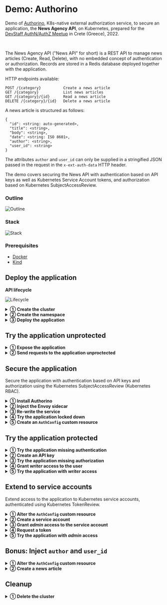 # Demo: Authorino

Demo of [Authorino](https://github.com/kuadrant/authorino), K8s-native external authorization service, to secure an application, the **News Agency API**, on Kubernetes, prepared for the [DevStaff AuthN/AuthZ Meetup](https://www.meetup.com/devstaff/events/289951423/) in Crete (Greece), 2022.

<br/>

The News Agency API ("News API" for short) is a REST API to manage news articles (Create, Read, Delete), with no embedded concept of authentication or authorization. Records are stored in a Redis database deployed together with the application.

HTTP endpoints available:
```
POST /{category}          Create a news article
GET /{category}           List news articles
GET /{category}/{id}      Read a news article
DELETE /{category}/{id}   Delete a news article
```

A news article is structured as follows:

```jsonc
{
  "id": <string: auto-generated>,
  "title": <string>,
  "body": <string>,
  "date": <string: ISO 8601>,
  "author": <string>,
  "user_id": <string>
}
```

The attributes `author` and `user_id` can only be supplied in a stringified JSON passed in the request in the `x-ext-auth-data` HTTP header.

The demo covers securing the News API with authentication based on API keys as well as Kubernetes Service Account tokens, and authorization based on Kubernetes SubjectAccessReview.

### Outline

![Outline](http://www.plantuml.com/plantuml/png/XP31IWCn48RlUOgXNXGHzEP9kbOFuaLiZu8CoMoxR7OI9XFelhrnbuLOAruc97nV_ZzP9qNHF7YJ-euZ2WxWgCNiTKT7RNotvu5OmPP1Kb4IChjD42Q1krjZXAmYxpt1wecY3oFeWG1Zz9r5xG9_y2K7mAo7gnLW0ZTHjRUJCrBcA44BH6xILCRFwWmkshQjBzcIpK9dmfkt5-XfX6julK_m_jXivXvf4lxjyRl5tnsUZqhi0Asbb4hqT-2s0GqzSPfJQKACcNy1RXvE7sPEzWLPgixBulmqQdu9MPUH1_y5)

### Stack

![Stack](http://www.plantuml.com/plantuml/png/SoWkIImgAStDuIfAJIv9p4lFILLGyYvDIYtAIor9BLPII2nMo8Pp5Qgv51IG5BhcbULNWjMaWbXWQHG5VgdbnGgE0PvWDNb0JdnYGIPGKIsgEOwb9HdvHPbv-M1rYJ0ULoqN5voZe0knXCiXDIy5w600)

### Prerequisites

- [Docker](https://www.docker.com/)
- [Kind](https://kind.sigs.k8s.io/)

## Deploy the application

**API lifecycle**

![Lifecycle](http://www.plantuml.com/plantuml/png/hP9DI_j04CRl-HH3Jl_ofvY-U2kbfIY8e89w2yWccIHBDxDbTbQidzvjWkG5RvfSChiFy_pcoUoSA1RVcCWTDPqKgmOAB9Ktye8ViZUweWP984SIv86AhQVYO9cGOP544MCkYYg346-oxM9pbMrJsZ_TWNRWwSHMWW2BbBft7fwKbaa2Z_Sng95cqcivwfLXhIcqkQ5tU_w_zr9RrcHJ-jTevpHL4CUNquEbKbTnFElTriaQ7gp0xGMzDIKhRsMeffQhpl8PSyzQpk3o6Xk4qZ98ZH1GKdAY0Yje0aKJpm3Z7JAKIXi7Oa65IoJHkH8S0ItWbLGtmoTsJ9w6wYdP-jTa1YijqF8PbHyTd93Rw2oDq5OX9yvqKI3rN1te5EhwR-8QpHra1VIEin-NnXwZQB0uCDyEVkdtLtiyJNLI1ybumBxeBeFJ3gdmZVa2)

<details>
  <summary><b>① Create the cluster</b></summary>

  ```sh
  kind create cluster --name demo
  ```
</details>

<details>
  <summary><b>② Create the namespace</b></summary>

  ```sh
  kubectl create namespace news-agency
  ```
</details>

<details>
  <summary><b>③ Deploy the application</b></summary>

  ```sh
  kubectl apply -n news-agency -f -<<EOF
  apiVersion: apps/v1
  kind: Deployment
  metadata:
    name: news-api
    labels:
      app: news-api
  spec:
    selector:
      matchLabels:
        app: news-api
    template:
      metadata:
        labels:
          app: news-api
      spec:
        containers:
        - name: news-api
          image: quay.io/kuadrant/authorino-examples:news-api
          imagePullPolicy: IfNotPresent
          env:
          - name: PORT
            value: "3000"
          - name: REDIS_URL
            value: redis://redis.news-agency.svc.cluster.local:6379
    replicas: 1
  ---
  apiVersion: v1
  kind: Service
  metadata:
    name: news-api
    labels:
      app: news-api
  spec:
    selector:
      app: news-api
    ports:
    - name: http
      port: 3000
      protocol: TCP
  ---
  apiVersion: apps/v1
  kind: Deployment
  metadata:
    name: redis
    labels:
      app: redis
  spec:
    selector:
      matchLabels:
        app: redis
    template:
      metadata:
        labels:
          app: redis
      spec:
        containers:
        - name: redis
          image: redis
          imagePullPolicy: IfNotPresent
          ports:
          - containerPort: 6379
    replicas: 1
  ---
  apiVersion: v1
  kind: Service
  metadata:
    name: redis
    labels:
      app: redis
  spec:
    selector:
      app: redis
    ports:
    - name: redis
      port: 6379
      protocol: TCP
  EOF
  ```
</details>

## Try the application unprotected

<details>
  <summary><b>① Expose the application</b></summary>

  ```sh
  kubectl port-forward -n news-agency service/news-api 3000:3000 2>&1 >/dev/null &;PID=$!
  ```
</details>

<details>
  <summary><b>② Send requests to the application unproctected</b></summary>

  ```sh
  curl http://api.news-agency.127.0.0.1.nip.io:3000/tech -s -i
  # HTTP/1.1 200 OK
  ```

  ```sh
  curl -X POST \
       -d '{"title":"Risky online behaviour ‘almost normalised’ among young people, says study","body":"EU-funded survey of people aged 16-19 finds one in four have trolled someone – while UK least ‘cyberdeviant’ of nine countries (By Dan Milmo - The Guardian)"}' \
       http://api.news-agency.127.0.0.1.nip.io:3000/tech -s -i
  # HTTP/1.1 200 OK
  ```
</details>

## Secure the application

Secure the application with authentication based on API keys and authorization using the Kubernetes SubjectAccessReview (Kubernetes RBAC).

<details>
  <summary><b>① Install Authorino</b></summary>

  Install the Authorino Operator:

  ```sh
  kubectl apply -f https://raw.githubusercontent.com/Kuadrant/authorino-operator/main/config/deploy/manifests.yaml
  ```

  Request an Authorino instance:

  ```sh
  kubectl apply -n news-agency -f -<<EOF
  apiVersion: operator.authorino.kuadrant.io/v1beta1
  kind: Authorino
  metadata:
    name: authorino
  spec:
    listener:
      tls:
        enabled: false
    oidcServer:
      tls:
        enabled: false
  EOF
  ```
</details>

<details>
  <summary><b>② Inject the Envoy sidecar</b></summary>

  ```sh
  kubectl apply -n news-agency -f -<<EOF
  apiVersion: v1
  kind: ConfigMap
  metadata:
    name: envoy
    labels:
      app: envoy
  data:
    envoy.yaml: |
      static_resources:
        clusters:
        - name: news-api
          connect_timeout: 0.25s
          type: strict_dns
          lb_policy: round_robin
          load_assignment:
            cluster_name: news-api
            endpoints:
            - lb_endpoints:
              - endpoint:
                  address:
                    socket_address:
                      address: 127.0.0.1
                      port_value: 3000
        - name: authorino
          connect_timeout: 0.25s
          type: strict_dns
          lb_policy: round_robin
          http2_protocol_options: {}
          load_assignment:
            cluster_name: authorino
            endpoints:
            - lb_endpoints:
              - endpoint:
                  address:
                    socket_address:
                      address: authorino-authorino-authorization.news-agency.svc.cluster.local
                      port_value: 50051
        listeners:
        - address:
            socket_address:
              address: 0.0.0.0
              port_value: 8080
          filter_chains:
          - filters:
            - name: envoy.http_connection_manager
              typed_config:
                "@type": type.googleapis.com/envoy.extensions.filters.network.http_connection_manager.v3.HttpConnectionManager
                stat_prefix: local
                route_config:
                  name: local_route
                  virtual_hosts:
                  - name: local_service
                    domains: ['*']
                    routes:
                    - match: { prefix: / }
                      route: { cluster: news-api }
                http_filters:
                - name: envoy.filters.http.ext_authz
                  typed_config:
                    "@type": type.googleapis.com/envoy.extensions.filters.http.ext_authz.v3.ExtAuthz
                    transport_api_version: V3
                    failure_mode_allow: false
                    include_peer_certificate: true
                    grpc_service:
                      envoy_grpc: { cluster_name: authorino }
                      timeout: 1s
                - name: envoy.filters.http.router
                  typed_config: {}
                use_remote_address: true
                skip_xff_append: true
      admin:
        access_log_path: "/tmp/admin_access.log"
        address:
          socket_address:
            address: 0.0.0.0
            port_value: 8081
  EOF
  ```

  ```sh
  kubectl patch deployment/news-api \
    --type=strategic \
    --patch '{"spec":{"template":{"spec":{"containers":[{"name":"envoy","image":"envoyproxy/envoy:v1.19-latest","command":["/usr/local/bin/envoy"],"args":["--config-path /usr/local/etc/envoy/envoy.yaml","--service-cluster front-proxy","--log-level info","--component-log-level filter:trace,http:debug,router:debug"],"ports":[{"containerPort":8080}],"volumeMounts":[{"mountPath":"/usr/local/etc/envoy","name":"config","readOnly":true}]}],"volumes":[{"configMap":{"items":[{"key":"envoy.yaml","path":"envoy.yaml"}],"name":"envoy"},"name":"config"}]}}}}' \
    --namespace news-agency
  ```
</details>

<details>
  <summary><b>③ Re-write the service</b></summary>

  ```sh
  kubectl apply -n news-agency -f -<<EOF
  apiVersion: v1
  kind: Service
  metadata:
    name: news-api
    labels:
      app: news-api
  spec:
    selector:
      app: news-api
    ports:
    - name: http
      port: 8080
      protocol: TCP
  EOF
  ```

  ```sh
  kill $PID; kubectl port-forward -n news-agency service/news-api 8080:8080 2>&1 >/dev/null &;PID=$!
  ```
</details>

<details>
  <summary><b>④ Try the application locked down</b></summary>

  ```sh
  curl http://api.news-agency.127.0.0.1.nip.io:8080/tech -s -i
  # HTTP/1.1 404 Not Found
  # x-ext-auth-reason: Service not found
  ```
</details>

<details>
  <summary><b>⑤ Create an <code>AuthConfig</code> custom resource</b></summary>

  ```sh
  kubectl apply -n news-agency -f -<<EOF
  apiVersion: authorino.kuadrant.io/v1beta1
  kind: AuthConfig
  metadata:
    name: news-api
  spec:
    hosts:
    - api.news-agency.127.0.0.1.nip.io
    identity:
    - name: api-key-users
      apiKey:
        selector:
          matchLabels:
            app: news-api
      credentials:
        in: authorization_header
        keySelector: API-KEY
    authorization:
    - name: k8s-rbac
      kubernetes:
        user:
          valueFrom:
            authJSON: auth.identity.metadata.annotations.api\.news-agency/username
        resourceAttributes:
          namespace:
            value: news-agency
          group:
            value: api.news-agency/v1
          resource:
            value: news
          verb:
            valueFrom:
              authJSON: context.request.http.method.@case:lower
  EOF
  ```
</details>

## Try the application protected

<details>
  <summary><b>① Try the application missing authentication</b></summary>

  ```sh
  curl http://api.news-agency.127.0.0.1.nip.io:8080/tech -s -i
  # HTTP/1.1 401 Unauthorized
  # www-authenticate: API-KEY realm="api-key-users"
  # x-ext-auth-reason: credential not found
  ```
</details>

<details>
  <summary><b>② Create an API key</b></summary>

  ```sh
  kubectl apply -n news-agency -f -<<EOF
  apiVersion: v1
  kind: Secret
  metadata:
    name: api-key-1
    labels:
      authorino.kuadrant.io/managed-by: authorino
      app: news-api
    annotations:
      api.news-agency/username: alice
      api.news-agency/name: Alice Smith
  stringData:
    api_key: ndyBzreUzF4zqDQsqSPMHkRhriEOtcRx
  type: Opaque
  EOF
  ```
</details>

<details>
  <summary><b>③ Try the application missing authorization</b></summary>

  ```sh
  curl -H 'Authorization: API-KEY ndyBzreUzF4zqDQsqSPMHkRhriEOtcRx' http://api.news-agency.127.0.0.1.nip.io:8080/tech -s -i
  # HTTP/1.1 403 Forbidden
  # x-ext-auth-reason: Not authorized
  ```
</details>

<details>
  <summary><b>④ Grant <i>writer</i> access to the user</b></summary>

  Create the roles:

  ```sh
  kubectl -n news-agency apply -f -<<EOF
  apiVersion: rbac.authorization.k8s.io/v1
  kind: Role
  metadata:
    name: news-writer
  rules:
  - apiGroups: ["api.news-agency/v1"]
    resources: ["news"]
    verbs: ["get", "post"]
  ---
  apiVersion: rbac.authorization.k8s.io/v1
  kind: Role
  metadata:
    name: news-admin
  rules:
  - apiGroups: ["api.news-agency/v1"]
    resources: ["news"]
    verbs: ["get", "post", "delete"]
  EOF
  ```

  Bind the user to the role:

  ```sh
  kubectl -n news-agency apply -f -<<EOF
  apiVersion: rbac.authorization.k8s.io/v1
  kind: RoleBinding
  metadata:
    name: news-writers
  roleRef:
    apiGroup: rbac.authorization.k8s.io
    kind: Role
    name: news-writer
  subjects:
  - kind: User
    name: alice
  EOF
  ```
</details>

<details>
  <summary><b>⑤ Try the application with <i>writer</i> access</b></summary>

  Try to read the news articles:

  ```sh
  curl -H 'Authorization: API-KEY ndyBzreUzF4zqDQsqSPMHkRhriEOtcRx' http://api.news-agency.127.0.0.1.nip.io:8080/tech -s -i
  # HTTP/1.1 200 OK
  ```

  Try to create a news article:

  ```sh
  curl -H 'Authorization: API-KEY ndyBzreUzF4zqDQsqSPMHkRhriEOtcRx' \
       -X POST \
       -d '{"title":"Pegasus spyware was used to hack reporters’ phones. I’m suing its creators","body":"When you’re infected by Pegasus, spies effectively hold a clone of your phone – we’re fighting back (By Nelson Rauda Zablah - The Guardian)"}' \
       http://api.news-agency.127.0.0.1.nip.io:8080/tech -s -i
  # HTTP/1.1 200 OK
  ```

  Try to delete a news article:

  ```sh
  article_id=$(curl -H 'Authorization: API-KEY ndyBzreUzF4zqDQsqSPMHkRhriEOtcRx' http://api.news-agency.127.0.0.1.nip.io:8080/tech -s | jq -r '.[1].id')
  ```

  ```sh
  curl -H 'Authorization: API-KEY ndyBzreUzF4zqDQsqSPMHkRhriEOtcRx' \
       -X DELETE \
       http://api.news-agency.127.0.0.1.nip.io:8080/tech/$article_id -s -i
  # HTTP/1.1 403 Forbidden
  # x-ext-auth-reason: Not authorized
  ```
</details>

## Extend to service accounts

Extend access to the application to Kubernetes service accounts, authenticated using Kubernetes TokenReview.

<details>
  <summary><b>① Alter the <code>AuthConfig</code> custom resource</b></summary>

  ```sh
  kubectl apply -n news-agency -f -<<EOF
  apiVersion: authorino.kuadrant.io/v1beta1
  kind: AuthConfig
  metadata:
    name: news-api
  spec:
    hosts:
    - api.news-agency.127.0.0.1.nip.io
    identity:
    - name: api-key-users
      apiKey:
        selector:
          matchLabels:
            app: news-api
      credentials:
        in: authorization_header
        keySelector: API-KEY
      extendedProperties:
      - name: username
        valueFrom:
          authJSON: auth.identity.metadata.annotations.api\.news-agency/username
    - name: k8s-tokens
      kubernetes:
        audiences:
        - https://kubernetes.default.svc.cluster.local
      extendedProperties:
      - name: username
        valueFrom:
          authJSON: auth.identity.sub
    authorization:
    - name: k8s-rbac
      kubernetes:
        user:
          valueFrom:
            authJSON: auth.identity.username
        resourceAttributes:
          namespace:
            value: news-agency
          group:
            value: api.news-agency/v1
          resource:
            value: news
          verb:
            valueFrom:
              authJSON: context.request.http.method.@case:lower
  EOF
  ```
</details>

<details>
  <summary><b>② Create a service account</b></summary>

  ```sh
  kubectl apply -n news-agency -f -<<EOF
  apiVersion: v1
  kind: ServiceAccount
  metadata:
    name: news-api-user-janitor
  EOF
  ```
</details>

<details>
  <summary><b>③ Grant <i>admin</i> access to the service account</b></summary>

  ```sh
  kubectl -n news-agency apply -f -<<EOF
  apiVersion: rbac.authorization.k8s.io/v1
  kind: RoleBinding
  metadata:
    name: news-admins
  roleRef:
    apiGroup: rbac.authorization.k8s.io
    kind: Role
    name: news-admin
  subjects:
  - kind: ServiceAccount
    name: news-api-user-janitor
  EOF
  ```
</details>

<details>
  <summary><b>④ Request a token</b></summary>

  ```sh
  access_token=$(kubectl create -n news-agency token news-api-user-janitor)
  ```
</details>

<details>
  <summary><b>⑤ Try the application with <i>admin</i> access</b></summary>

  Try to read the news articles:

  ```sh
  curl -H "Authorization: Bearer $access_token" http://api.news-agency.127.0.0.1.nip.io:8080/tech -s -i
  # HTTP/1.1 200 OK
  ```

  Try to delete a news article:

  ```sh
  curl -H "Authorization: Bearer $access_token" \
       -X DELETE \
       http://api.news-agency.127.0.0.1.nip.io:8080/tech/$article_id -s -i
  # HTTP/1.1 200 OK
  ```
</details>

## Bonus: Inject `author` and `user_id`

<details>
  <summary><b>① Alter the <code>AuthConfig</code> custom resource</b></summary>

  ```sh
  kubectl apply -n news-agency -f -<<EOF
  apiVersion: authorino.kuadrant.io/v1beta1
  kind: AuthConfig
  metadata:
    name: news-api
  spec:
    hosts:
    - api.news-agency.127.0.0.1.nip.io
    identity:
    - name: api-key-users
      apiKey:
        selector:
          matchLabels:
            app: news-api
      credentials:
        in: authorization_header
        keySelector: API-KEY
      extendedProperties:
      - name: username
        valueFrom:
          authJSON: auth.identity.metadata.annotations.api\.news-agency/username
      - name: name
        valueFrom:
          authJSON: auth.identity.metadata.annotations.api\.news-agency/name
    - name: k8s-tokens
      kubernetes:
        audiences:
        - https://kubernetes.default.svc.cluster.local
      extendedProperties:
      - name: username
        valueFrom:
          authJSON: auth.identity.sub
      - name: name
        valueFrom:
          authJSON: auth.identity.serviceaccount.name
    authorization:
    - name: k8s-rbac
      kubernetes:
        user:
          valueFrom:
            authJSON: auth.identity.username
        resourceAttributes:
          namespace:
            value: news-agency
          group:
            value: api.news-agency/v1
          resource:
            value: news
          verb:
            valueFrom:
              authJSON: context.request.http.method.@case:lower
    response:
    - name: x-ext-auth-data
      json:
        properties:
        - name: author
          valueFrom:
            authJSON: auth.identity.name
        - name: user_id
          valueFrom:
            authJSON: auth.identity.username
  EOF
  ```
</details>

<details>
  <summary><b>② Create a news article</b></summary>

  ```sh
  curl -H 'Authorization: API-KEY ndyBzreUzF4zqDQsqSPMHkRhriEOtcRx' \
       -X POST \
       -d '{"title":"Airlines warn of higher fares as industry moves to net zero target","body":"Iata director general Willie Walsh calls for greater production of sustainable aviation fuel (By Reuters)"}' \
       http://api.news-agency.127.0.0.1.nip.io:8080/business -s -i
  # HTTP/1.1 200 OK
  ```
</details>

## Cleanup

<details>
  <summary><b>① Delete the cluster</b></summary>

  ```sh
  kind delete cluster --name demo
  ```
</details>
